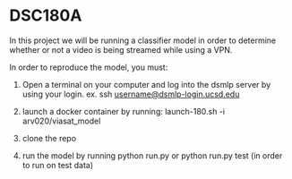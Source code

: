 # DSC180A

In this project we will be running a classifier model in order to determine whether or not a video is being streamed while using a VPN. 




In order to reproduce the model, you must:

1. Open a terminal on your computer and log into the dsmlp server by using your login.
ex. ssh username@dsmlp-login.ucsd.edu

2. launch a docker container by running:
launch-180.sh -i arv020/viasat_model

3. clone the repo 

4. run the model by running 
python run.py 
or 
python run.py test (in order to run on test data)
